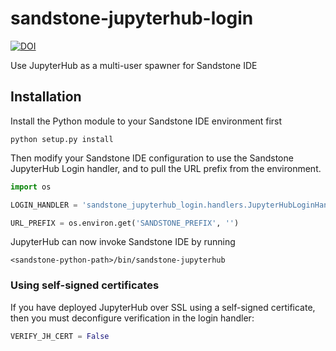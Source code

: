 # sandstone-jupyterhub-login
[![DOI](https://zenodo.org/badge/87221406.svg)](https://zenodo.org/badge/latestdoi/87221406)

Use JupyterHub as a multi-user spawner for Sandstone IDE

## Installation
Install the Python module to your Sandstone IDE environment first
```
python setup.py install
```

Then modify your Sandstone IDE configuration to use the Sandstone JupyterHub Login handler, and to pull the URL prefix from the environment.
```python
import os

LOGIN_HANDLER = 'sandstone_jupyterhub_login.handlers.JupyterHubLoginHandler'

URL_PREFIX = os.environ.get('SANDSTONE_PREFIX', '')
```

JupyterHub can now invoke Sandstone IDE by running
```
<sandstone-python-path>/bin/sandstone-jupyterhub
```

### Using self-signed certificates
If you have deployed JupyterHub over SSL using a self-signed certificate, then you must deconfigure verification in the login handler:
```python
VERIFY_JH_CERT = False
```
